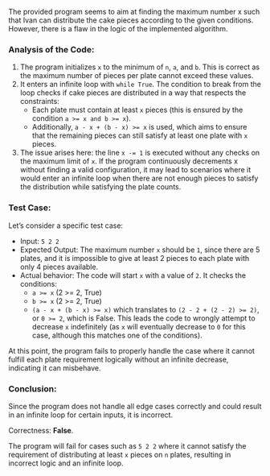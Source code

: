 The provided program seems to aim at finding the maximum number x such that Ivan can distribute the cake pieces according to the given conditions. However, there is a flaw in the logic of the implemented algorithm.

### Analysis of the Code:
1. The program initializes `x` to the minimum of `n`, `a`, and `b`. This is correct as the maximum number of pieces per plate cannot exceed these values.
2. It enters an infinite loop with `while True`. The condition to break from the loop checks if cake pieces are distributed in a way that respects the constraints:
   - Each plate must contain at least `x` pieces (this is ensured by the condition `a >= x and b >= x`).
   - Additionally, `a - x + (b - x) >= x` is used, which aims to ensure that the remaining pieces can still satisfy at least one plate with `x` pieces.
3. The issue arises here: the line `x -= 1` is executed without any checks on the maximum limit of `x`. If the program continuously decrements x without finding a valid configuration, it may lead to scenarios where it would enter an infinite loop when there are not enough pieces to satisfy the distribution while satisfying the plate counts.

### Test Case:
Let’s consider a specific test case:
- Input: `5 2 2` 
- Expected Output: The maximum number `x` should be `1`, since there are 5 plates, and it is impossible to give at least 2 pieces to each plate with only 4 pieces available.
- Actual behavior: The code will start `x` with a value of `2`. It checks the conditions:
   - `a >= x` (2 >= 2, True)
   - `b >= x` (2 >= 2, True)
   - `(a - x + (b - x) >= x)` which translates to `(2 - 2 + (2 - 2) >= 2)`, or `0 >= 2`, which is False. This leads the code to wrongly attempt to decrease `x` indefinitely (as `x` will eventually decrease to `0` for this case, although this matches one of the conditions).

At this point, the program fails to properly handle the case where it cannot fulfill each plate requirement logically without an infinite decrease, indicating it can misbehave.

### Conclusion:
Since the program does not handle all edge cases correctly and could result in an infinite loop for certain inputs, it is incorrect.

Correctness: **False**. 

The program will fail for cases such as `5 2 2` where it cannot satisfy the requirement of distributing at least `x` pieces on `n` plates, resulting in incorrect logic and an infinite loop.